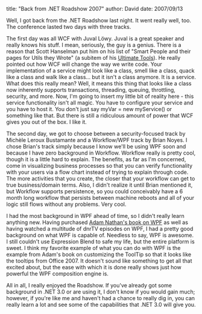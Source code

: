 
title: "Back from .NET Roadshow 2007"
author: David
date: 2007/09/13

<p>Well, I got back from the .NET Roadshow last night. It went really well, too. The conference lasted two days with three tracks. </p> <p>The first day was all WCF with Juval Löwy. Juval is a great speaker and really knows his stuff. I mean, seriously, the guy is a genius. There is a reason that Scott Hanselman put him on his list of "Smart People and their pages for Utils they Wrote" (a subitem of his <a href="http://www.hanselman.com/tools/">Ultimate Tools</a>). He really pointed out how WCF will change the way we write code. Your implementation of&nbsp;a service might look like a class, smell like a class, quack like a class and walk like a class... but it isn't a class anymore. It is a service. What does this really mean? Well, it means this thing that looks like a class now inherently supports transactions, threading, queuing, throttling, security, and more. Now, I'm going to insert my little bit of reality here - this service functionality isn't all magic. You have to configure your service and you have to host it. You don't just say myVar = new myService() or something like that. But there is still a ridiculous amount of power that WCF gives you out of the box. I like it.</p> <p>The second day, we got to choose between a security-focused track by Michèle Leroux Bustamante and a Workflow/WPF track by Brian Noyes. I chose Brian's track simply because I know we'll be using WPF soon and because I have zero background in Workflow. Workflow really is pretty cool, though it is a little hard to explain. The benefits, as far as I'm concerned, come in visualizing business processes so that you can verify functionality with your users via&nbsp;a flow chart instead of trying to explain through code. The more activities that you create, the closer that your workflow can get to true business/domain terms. Also, I didn't realize it until Brian mentioned it, but Workflow supports persistence, so you could conceivably have a 6 month long workflow that persists between machine reboots and all of your logic still flows without any problems. Very cool.</p> <p>I had the most background in WPF ahead of time, so I didn't really learn anything new. Having purchased <a href="http://adamnathan.net/wpf/">Adam Nathan's book on WPF</a> as well as having watched a multitude of dnrTV episodes on WPF, I had a pretty good background on what WPF is capable of. Needless to say, WPF is awesome. I still couldn't use Expression Blend to safe my life, but the entire platform is sweet. I think my favorite example of what you can do with WPF is the example from Adam's book on customizing the ToolTip so that it looks like the tooltips from Office 2007. It doesn't sound like something to get all that excited about, but the ease with which it is done really shows just how powerful the WPF composition engine is.</p> <p>All in all, I really enjoyed the Roadshow. If you've already got some background in .NET 3.0 or are using it, I don't know if you would gain much; however, if you're like me and haven't had a chance to really dig in, you can really learn a lot and see some of the capabilities that .NET 3.0 will give you.</p>
